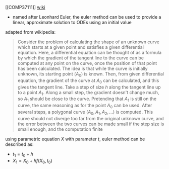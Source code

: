 [[COMP37111]]
[wiki](https://en.wikipedia.org/wiki/Euler_method)
- named after Leonhard Euler, the euler method can be used to provide a linear, approximate solution to ODEs using an initial value

adapted from wikipedia:
> Consider the problem of calculating the shape of an unknown curve which starts at a given point and satisfies a given differential equation. Here, a differential equation can be thought of as a formula by which the gradient of the tangent line to the curve can be computed at any point on the curve, once the position of that point has been calculated.
> The idea is that while the curve is initially unknown, its starting point ($A_0$) is known. Then, from given differential equation, the gradient of the curve at $A_0$ can be calculated, and this gives the tangent line.
> Take a step of size $h$ along the tangent line up to a point $A_1$. Along a small step, the gradient doesn't change much, so $A_1$ should be close to the curve. Pretending that $A_1$ is still on the curve, the same reasoning as for the point $A_0$ can be used.
> After several steps, a polygonal curve $(A_0,A_1,A_2,...)$ is computed. This curve should not diverge too far from the original unknown curve, and the error between the two curves can be made small if the step size is small enough, and the computation finite

using parametric equation $X$ with parameter $t$, euler method can be described as:
- $t_1 = t_0 + h$
- $X_1 = X_0 + h f(X_0,t_0)$